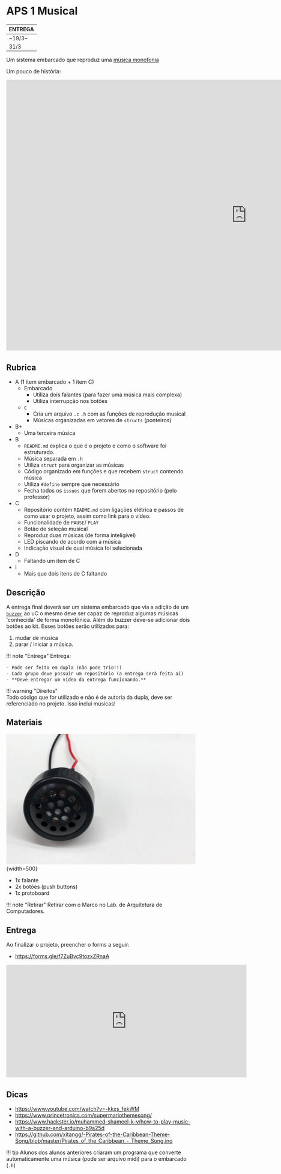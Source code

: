 # APS 1 Musical

| ENTREGA |
|---------|
| ~19/3~  |
| 31/3    |

Um sistema embarcado que reproduz uma [música monofonia](https://en.wikipedia.org/wiki/Monophony)

Um pouco de história:

<iframe width="1280" height="720" src="https://www.youtube.com/embed/jvIzIAgRWV0" frameborder="0" allow="accelerometer; autoplay; encrypted-media; gyroscope; picture-in-picture" allowfullscreen></iframe>

## Rubrica

- A (1 item embarcado + 1 item C)
    - Embarcado
        - Utiliza dois falantes (para fazer uma música mais complexa)
        - Utiliza interrupção nos botões
    - `C`
        - Cria um arquivo `.c` `.h` com as funções de reprodução musical
        - Músicas organizadas em vetores de `structs` (ponteiros)
- B+
    - Uma terceira música
- B 
    - `README.md` explica o que é o projeto e como o software foi estruturado.
    - Música separada em `.h`
    - Utiliza `struct` para organizar as músicas
    - Código organizado em funções e que recebem `struct` contendo música
    - Utiliza `#define` sempre que necessário 
    - Fecha todos os `issues` que forem abertos no repositório (pelo professor)
- C
    - Repositório contém `README.md` com ligações elétrica e passos de como usar o projeto, assim como link para o vídeo.
    - Funcionalidade de `PAUSE`/ `PLAY`
    - Botão de seleção musical
    - Reproduz duas músicas (de forma inteligível)
    - LED piscando de acordo com a música
    - Indicação visual de qual música foi selecionada
- D
    - Faltando um item de C
- I
    - Mais que dois itens de C faltando


## Descrição

A entrega final deverá ser um sistema embarcado que via a adição de um [`buzzer`](https://en.wikipedia.org/wiki/Buzzer) ao uC o mesmo deve ser capaz de reproduz algumas músicas 'conhecida' de forma monofônica. Além do buzzer deve-se adicionar dois botões ao kit. Esses botões serão utilizados para: 

1. mudar de música
2. parar / iniciar a música.

!!! note "Entrega"
     Entrega:
     
    - Pode ser feito em dupla (não pode trio!!)
    - Cada grupo deve possuir um repositório (a entrega será feita ai)
    - **Deve entregar um vídeo da entrega funcionando.**
   
!!! warning "Direitos"   
    Todo código que for utilizado e não é de autoria da dupla, deve ser referenciado no projeto. Isso inclui músicas!
   
## Materiais

![](imgs/APS-1/falante.jpeg){width=500}

- 1x falante
- 2x botões (push buttons)
- 1x protoboard

!!! note "Retirar"
    Retirar com o Marco no Lab. de Arquitetura de Computadores.

## Entrega

Ao finalizar o projeto, preencher o forms a seguir:

- https://forms.gle/f7ZuBvc9tozxZRnaA

<iframe src="https://docs.google.com/forms/d/e/1FAIpQLSfShGFPTaxkz8oruUbTrAiY71d7v8xgtt8BbVqw4lEJe332fw/viewform?embedded=true" width="640" height="300" frameborder="0" marginheight="0" marginwidth="0">Loading…</iframe>


## Dicas

- https://www.youtube.com/watch?v=-kkxs_fekWM
- https://www.princetronics.com/supermariothemesong/
- https://www.hackster.io/muhammed-shameel-k-v/how-to-play-music-with-a-buzzer-and-arduino-b9a25d
- https://github.com/xitangg/-Pirates-of-the-Caribbean-Theme-Song/blob/master/Pirates_of_the_Caribbean_-_Theme_Song.ino

!!! tip
    Alunos dos alunos anteriores criaram um programa que converte automaticamente uma música (pode ser arquivo midi) para o embarcado (`.h`)
